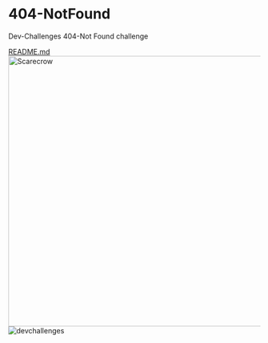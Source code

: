 # 404-NotFound
Dev-Challenges 404-Not Found challenge

[README.md](https://github.com/Dev-Lethiwe/404-NotFound/files/6969847/README.md)
<img width="540" alt="Scarecrow" src="https://user-images.githubusercontent.com/81758814/129064691-7b9ab476-463e-4ae9-9566-76de016a17e9.png">
![devchallenges](https://user-images.githubusercontent.com/81758814/129064772-ecb405de-0df4-4c8c-bacd-2ed84aed0e85.png)
